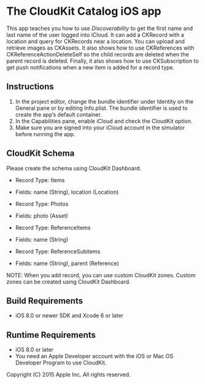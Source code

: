 # The CloudKit Catalog iOS app

This app teaches you how to use *Discoverability* to get the first name and last name of the user logged into iCloud. 
It can add a CKRecord with a location and query for CKRecords near a location. You can upload and retrieve images as 
CKAssets. It also shows how to use CKReferences with CKReferenceActionDeleteSelf so the child records are deleted when 
the parent record is deleted. Finally, it also shows how to use CKSubscription to get push notifications when a new 
item is added for a record type.

## Instructions

1. In the project editor, change the bundle identifier under Identity on the General pane or by editing Info.plist. 
   The bundle identifier is used to create the app’s default container.
2. In the Capabilities pane, enable iCloud and check the CloudKit option.
3. Make sure you are signed into your iCloud account in the simulator before running the app.


## CloudKit Schema

Please create the schema using CloudKit Dashboard.

- Record Type: Items
 - Fields: name (String), location (Location)


- Record Type: Photos
 - Fields: photo (Asset)


- Record Type: ReferenceItems
 - Fields: name (String)


- Record Type: ReferenceSubitems
 - Fields: name (String), parent (Reference)


NOTE: When you add record, you can use custom CloudKit zones. Custom zones can be created using CloudKit Dashboard.

## Build Requirements

- iOS 8.0 or newer SDK and Xcode 6 or later


## Runtime Requirements

- iOS 8.0 or later
- You need an Apple Developer account with the iOS or Mac OS Developer Program to use CloudKit.


Copyright (C) 2015 Apple Inc. All rights reserved.